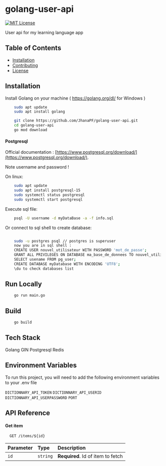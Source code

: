 # golang-user-api

[![MIT License](https://img.shields.io/badge/License-MIT-green.svg)](https://choosealicense.com/licenses/mit/)

User api for my learning language app

## Table of Contents

- [Installation](#installation)
- [Contributing](#contributing)
- [License](#license)


## Installation

Install Golang on your machine ( https://golang.org/dl/ for Windows )
```bash
    sudo apt update
    sudo apt install golang

    git clone https://github.com/JhanaPF/golang-user-api.git
    cd golang-user-api
    go mod download
```

#### Postgresql

Official documentation : [https://www.postgresql.org/download/](https://www.postgresql.org/download/).

Note username and password !

On linux:
```bash
    sudo apt update
    sudo apt install postgresql-15 
    sudo systemctl status postgresql
    sudo systemctl start postgresql
```

Execute sql file:
```bash
    psql -U username -d myDataBase -a -f info.sql
```

Or connect to sql shell to create database:
```bash

    sudo -u postgres psql // postgres is superuser
    now you are in sql shell :
    CREATE USER nouvel_utilisateur WITH PASSWORD 'mot_de_passe';
    GRANT ALL PRIVILEGES ON DATABASE ma_base_de_donnees TO nouvel_utilisateur;
    SELECT usename FROM pg_user;
    CREATE DATABASE myDatabase WITH ENCODING 'UTF8';
    \du to check databases list
```

## Run Locally

```bash
    go run main.go
```

## Build

```bash
    go build
```

## Tech Stack

Golang
GIN
Postgresql
Redis

## Environment Variables

To run this project, you will need to add the following environment variables to your .env file

`DICTIONNARY_API_TOKEN`
`DICTIONNARY_API_USERID`
`DICTIONNARY_API_USERPASSWORD`
`PORT`


## API Reference

#### Get item

```http
  GET /items/${id}
```

| Parameter | Type     | Description                       |
| :-------- | :------- | :-------------------------------- |
| `id`      | `string` | **Required**. Id of item to fetch |
